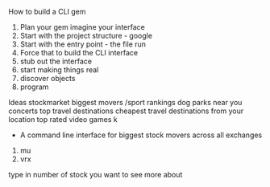 How to build a CLI gem

1. Plan your gem imagine your interface
2. Start with the project structure - google
3. Start with the entry point - the file run
4. Force that to build the CLI interface
5. stub out the interface
6. start making things real
7. discover objects
8. program

Ideas
  stockmarket biggest movers
  /sport rankings
  dog parks near you
  concerts
  top travel destinations
  cheapest travel destinations from your location
  top rated video games
  k

- A command line interface for biggest stock movers across all exchanges

1. mu
2. vrx

type in number of stock you want to see more about
